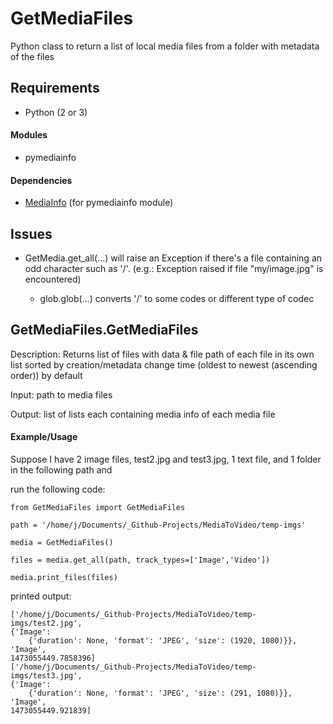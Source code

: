 # GetMediaFiles
Python class to return a list of local media files from a folder with metadata of the files

## Requirements

* Python (2 or 3)

#### Modules

* pymediainfo

#### Dependencies

* [MediaInfo](https://mediaarea.net/en/MediaInfo/Download) (for pymediainfo module)

## Issues

* GetMedia.get_all(...) will raise an Exception if there's a file containing an odd character such as '/'. (e.g.: Exception raised if file "my/image.jpg" is encountered)

    * glob.glob(...) converts '/' to some codes or different type of codec

## GetMediaFiles.GetMediaFiles

Description: Returns list of files with data & file path of each file in its own list sorted by
creation/metadata change time (oldest to newest (ascending order)) by default

Input: path to media files

Output: list of lists each containing media info of each media file

#### Example/Usage

Suppose I have 2 image files, test2.jpg and test3.jpg, 1 text file, and 1 folder in the following path and

run the following code:

    from GetMediaFiles import GetMediaFiles

    path = '/home/j/Documents/_Github-Projects/MediaToVideo/temp-imgs'

    media = GetMediaFiles()

    files = media.get_all(path, track_types=['Image','Video'])

    media.print_files(files)


printed output:

    ['/home/j/Documents/_Github-Projects/MediaToVideo/temp-imgs/test2.jpg',
    {'Image':
        {'duration': None, 'format': 'JPEG', 'size': (1920, 1080)}},
    'Image',
    1473055449.7858396]
    ['/home/j/Documents/_Github-Projects/MediaToVideo/temp-imgs/test3.jpg',
    {'Image':
        {'duration': None, 'format': 'JPEG', 'size': (291, 1080)}},
    'Image',
    1473055449.921839]
